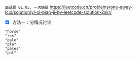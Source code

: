 
`面试题 01.05. 一次编辑` https://leetcode.cn/problems/one-away-lcci/solution/yi-ci-bian-ji-by-leetcode-solution-2xkr/
- [x] 方法一：分情况讨论

```
"horse"
"ros"
"pale"
"ple"
"pales"
"pal"
```
